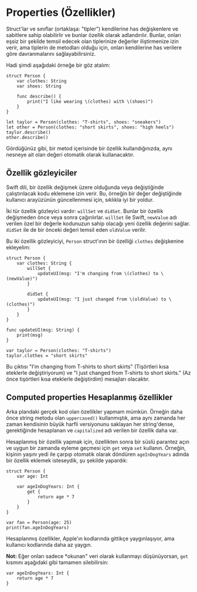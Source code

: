 # Properties (Özellikler)

Struct'lar ve sınıflar (ortaklaşa: "tipler") kendilerine has değişkenlere ve sabitlere sahip olabilirlir ve bunlar özellik olarak adlandırılır. Bunlar, onları eşsiz bir şekilde temsil edecek olan tiplerinize değerler iliştirmenize izin verir, ama tiplerin de metodları olduğu için, onları kendilerine has verilere göre davranmalarını sağlayabilirsiniz.

Hadi şimdi aşağıdaki örneğe bir göz atalım:

    struct Person {
        var clothes: String
        var shoes: String

        func describe() {
            print("I like wearing \(clothes) with \(shoes)")
        }
    }

    let taylor = Person(clothes: "T-shirts", shoes: "sneakers")
    let other = Person(clothes: "short skirts", shoes: "high heels")
    taylor.describe()
    other.describe()

Gördüğünüz gibi, bir metod içerisinde bir özellik kullandığınızda, aynı nesneye ait olan değeri otomatik olarak kullanacaktır.


## Özellik gözleyiciler

Swift dili, bir özellik değişmek üzere olduğunda veya değiştiğinde çalıştırılacak kodu eklemene izin verir. Bu, örneğin bir değer değiştiğinde kullanıcı arayüzünün güncellenmesi için, sıklıkla iyi bir yoldur.

İki tür özellik gözleyici vardır: `willSet` ve `didSet`. Bunlar bir özellik değişmeden önce veya sonra çağırılırlar. `willSet` ile Swift, `newValue` adı verilen özel bir değerle kodunuzun sahip olacağı yeni özellik değerini sağlar. `didSet` ile de bir önceki değeri temsil eden `oldValue` verilir.

Bu iki özellik gözleyiciyi, `Person` struct'ının bir özelliği `clothes` değişkenine ekleyelim:

    struct Person {
        var clothes: String {
            willSet {
                updateUI(msg: "I'm changing from \(clothes) to \(newValue)")
            }

            didSet {
                updateUI(msg: "I just changed from \(oldValue) to \(clothes)")
            }
        }
    }

    func updateUI(msg: String) {
        print(msg)
    }

    var taylor = Person(clothes: "T-shirts")
    taylor.clothes = "short skirts"

Bu çıktısı "I'm changing from T-shirts to short skirts" (Tişörtleri kısa eteklerle değiştiriyorum) ve "I just changed from T-shirts to short skirts." (Az önce tişörtleri kısa eteklerle değiştirdim) mesajları olacaktır.


## Computed properties Hesaplanmış özellikler

Arka plandaki gerçek kod olan özellikler yapmam mümkün. Örneğin daha önce string metodu olan `uppercased()` kullanmıştık, ama aynı zamanda her zaman kendisinin büyük harfli versiyonunu saklayan her string'dense, gerektiğinde hesaplanan ve `capitalized` adı verilen bir özellik daha var.

Hesaplanmış bir özellik yapmak için, özellikten sonra bir süslü parantez açın ve uygun bir zamanda eyleme geçmesi için  `get` veya `set` kullanın. Örneğin, kişinin yaşını yedi ile çarpıp otomatik olarak döndüren `ageInDogYears` adında bir özellik eklemek isteseydik, şu şekilde yapardık:

    struct Person {
        var age: Int

        var ageInDogYears: Int {
            get {
                return age * 7
            }
        }
    }

    var fan = Person(age: 25)
    print(fan.ageInDogYears)

Hesaplanmış özellikler, Apple'ın kodlarında gittikçe yaygınlaşıyor, ama kullanıcı kodlarında daha az yaygın.

**Not:** Eğer onları sadece *okunan" veri olarak kullanmayı düşünüyorsan, `get` kısmını aşağıdaki gibi tamamen silebilirsin:

    var ageInDogYears: Int {
        return age * 7
    }
